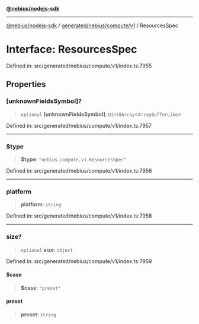 [**@nebius/nodejs-sdk**](../../../../../README.md)

---

[@nebius/nodejs-sdk](../../../../../README.md) / [generated/nebius/compute/v1](../README.md) / ResourcesSpec

# Interface: ResourcesSpec

Defined in: src/generated/nebius/compute/v1/index.ts:7955

## Properties

### \[unknownFieldsSymbol\]?

> `optional` **\[unknownFieldsSymbol\]**: `Uint8Array`\<`ArrayBufferLike`\>

Defined in: src/generated/nebius/compute/v1/index.ts:7957

---

### $type

> **$type**: `"nebius.compute.v1.ResourcesSpec"`

Defined in: src/generated/nebius/compute/v1/index.ts:7956

---

### platform

> **platform**: `string`

Defined in: src/generated/nebius/compute/v1/index.ts:7958

---

### size?

> `optional` **size**: `object`

Defined in: src/generated/nebius/compute/v1/index.ts:7959

#### $case

> **$case**: `"preset"`

#### preset

> **preset**: `string`
